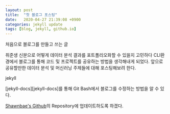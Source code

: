 ```yaml
---
layout: post
title:  "첫 블로그 포스팅"
date:   2020-04-27 21:39:08 +0900
categories: jekyll update
tags: [blog, jekyll, github.io]
---
```


처음으로 블로그를 만들고 쓰는 글

취준생 신분으로 어떻게 데이터 분석 결과를 포트폴리오화할 수 있을지 고민하다 CLI환경에서 블로그를 통해 코드 및 프로젝트를 공유하는 방법을 생각해내게 되었다. 앞으로 공유할만한 데이터 분석 및 머신러닝 주제들에 대해 포스팅해보려 한다.

jekyll

[jekyll-docs][jekyll-docs]를 통해 Git Bash에서 블로그를 수정하는 방법을 알 수 있다.

[Shawnbae's Github][Shawnbae's Github]의 Repository에 업데이트하도록 하겠다.


[jetkyll-docs]: https://jekyllrb.com/docs/home
[Shawnbae's Github]: https://github.com/shawnbae
